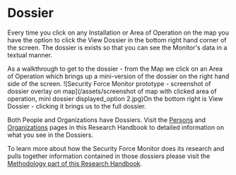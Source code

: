 # Dossier

Every time you click on any Installation or Area of Operation on the map you have the option to click the View Dossier in the bottom right hand corner of the screen. The dossier is exists so that you can see the Monitor's data in a textual manner.

As a walkthrough to get to the dossier - from the Map we click on an Area of Operation which brings up a mini-version of the dossier on the right hand side of the screen. ![Security Force Monitor prototype - screenshot of dossier overlay on map](/assets/screenshot of map with clicked area of operation, mini dossier displayed_option 2.jpg)On the bottom right is View Dossier - clicking it brings us to the full dossier.

Both People and Organizations have Dossiers. Visit the [Persons](//datamodel/persons.md) and [Organizations](//datamodel/organizations.md) pages in this Research Handbook to detailed information on what you see in the Dossiers.

To learn more about how the Security Force Monitor does its research and pulls together information contained in those dossiers please visit the [Methodology part of this Research Handbook](/methodology/methodology.md).

